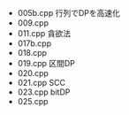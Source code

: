 - 005b.cpp 行列でDPを高速化
- 009.cpp
- 011.cpp 貪欲法
- 017b.cpp
- 018.cpp
- 019.cpp 区間DP
- 020.cpp
- 021.cpp SCC
- 023.cpp bitDP
- 025.cpp

